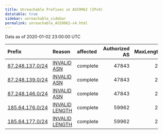 ```yaml
---
title: Unreachable Prefixes in AS59962 (IPv4)
datatable: true
sidebar: unreachable_sidebar
permalink: unreachable_AS59962-v4.html
---
```


Data as of 2020-01-02 23:00:00 UTC


<div class="datatable-begin"></div>

| Prefix                                                   | Reason                                                                                                    | affected   |   Authorized AS |   MaxLength | Anchor                                         |   unreachable /24s |
|:---------------------------------------------------------|:----------------------------------------------------------------------------------------------------------|:-----------|----------------:|------------:|:-----------------------------------------------|-------------------:|
| [87.248.137.0/24](https://stat.ripe.net/87.248.137.0/24) | [INVALID ASN](https://rpki-validator.ripe.net/announcement-preview?asn=AS59962&prefix=87.248.137.0/24)    | complete   |           47843 |          24 | [RIPE](unreachable_RIPE_NCC_RPKI_Root-v4.html) |                  1 |
| [87.248.139.0/24](https://stat.ripe.net/87.248.139.0/24) | [INVALID ASN](https://rpki-validator.ripe.net/announcement-preview?asn=AS59962&prefix=87.248.139.0/24)    | complete   |           47843 |          24 | [RIPE](unreachable_RIPE_NCC_RPKI_Root-v4.html) |                  1 |
| [87.248.146.0/24](https://stat.ripe.net/87.248.146.0/24) | [INVALID ASN](https://rpki-validator.ripe.net/announcement-preview?asn=AS59962&prefix=87.248.146.0/24)    | complete   |           47843 |          24 | [RIPE](unreachable_RIPE_NCC_RPKI_Root-v4.html) |                  1 |
| [185.64.176.0/24](https://stat.ripe.net/185.64.176.0/24) | [INVALID LENGTH](https://rpki-validator.ripe.net/announcement-preview?asn=AS59962&prefix=185.64.176.0/24) | complete   |           59962 |          23 | [RIPE](unreachable_RIPE_NCC_RPKI_Root-v4.html) |                  1 |
| [185.64.177.0/24](https://stat.ripe.net/185.64.177.0/24) | [INVALID LENGTH](https://rpki-validator.ripe.net/announcement-preview?asn=AS59962&prefix=185.64.177.0/24) | complete   |           59962 |          23 | [RIPE](unreachable_RIPE_NCC_RPKI_Root-v4.html) |                  1 |

<div class="datatable-end"></div>